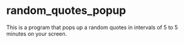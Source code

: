 # random_quotes_popup
This is a program that pops up a random quotes in intervals of 5 to 5 minutes on your screen.
